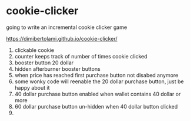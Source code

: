 # cookie-clicker
going to write an incremental cookie clicker game


https://dimibertolami.github.io/cookie-clicker/

1. clickable cookie
2. counter keeps track of number of times cookie clicked
3. booster button 20 dollar
4. hidden afterburner booster buttons
5. when price has reached first purchase button not disabed anymore
6. some wonky code will reenable the 20 dollar purchase button, just be happy about it
7. 40 dollar purchase button enabled when wallet contains 40 dollar or more
8. 60 dollar purchase button un-hidden when 40 dollar button clicked
9. 
